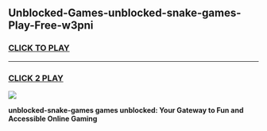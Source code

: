 
## Unblocked-Games-unblocked-snake-games-Play-Free-w3pni
<h3>
<a href="https://premium76.site?title=unblocked-snake-games&ref=23A">CLICK TO PLAY</a></h3>
<hr>

<h3>
<a href="https://premium76.site?title=unblocked-snake-games&ref=23A">CLICK 2 PLAY</a>
  
</h3>

<a href="https://premium76.site?title=unblocked-snake-games&ref=23A"><img src="https://clearcache.store/games.png"></a>


**unblocked-snake-games games unblocked: Your Gateway to Fun and Accessible Online Gaming**
